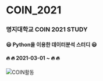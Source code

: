 # COIN_2021
### 명지대학교 COIN 2021 STUDY

#### :smiley: Python을 이용한 데이터분석 스터디 :smiley:
#### 🔥 :fire: 2021-03-01 ~ 🔥 :fire:

![COIN활동](https://user-images.githubusercontent.com/72305202/116538355-5e3d7400-a922-11eb-87e5-d56d2bfedeb1.jpg)
